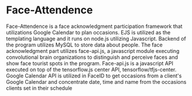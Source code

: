# Face-Attendence
Face-Attendence is a face acknowledgment participation framework that utilizations Google Calendar to plan occasions. EJS is utilized as the templating language and it runs on node.js utilizing Javascript. Backend of the program utilizes MySQL to store data about people. The face acknowledgment part utilizes face-api.js, a javascript module executing convolutional brain organizations to distinguish and perceive faces and show face tourist spots in the program. Face-api.js is a javascript API executed on top of the tensorflow.js center API, tensorflow/tfjs-center. Google Calendar API is utilized in FaceID to get occasions from a client's Google Calendar and concentrate date, time and name from the occasions clients set in their schedule

